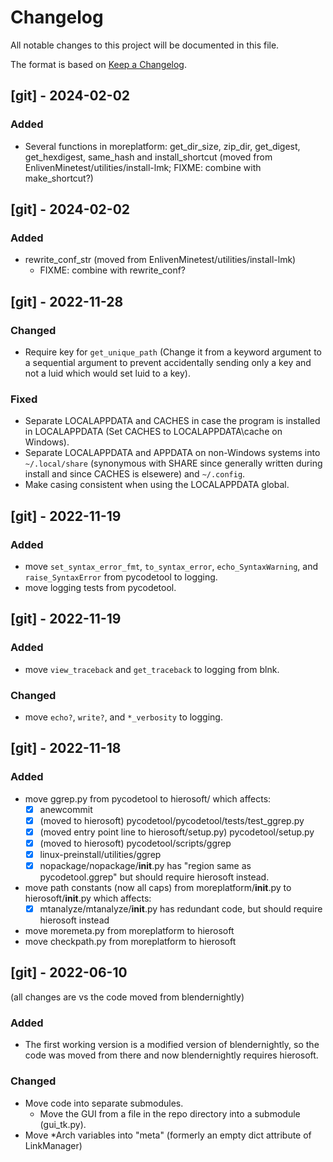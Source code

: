 # Changelog
All notable changes to this project will be documented in this file.

The format is based on [Keep a Changelog](https://keepachangelog.com/en/1.0.0/).


## [git] - 2024-02-02
### Added
- Several functions in moreplatform: get_dir_size, zip_dir, get_digest,
  get_hexdigest, same_hash and install_shortcut (moved from
  EnlivenMinetest/utilities/install-lmk; FIXME: combine with
  make_shortcut?)


## [git] - 2024-02-02
### Added
- rewrite_conf_str (moved from EnlivenMinetest/utilities/install-lmk)
  - FIXME: combine with rewrite_conf?


## [git] - 2022-11-28
### Changed
- Require key for `get_unique_path` (Change it from a keyword argument
  to a sequential argument to prevent accidentally sending only a key
  and not a luid which would set luid to a key).
### Fixed
- Separate LOCALAPPDATA and CACHES in case the program is installed in
  LOCALAPPDATA (Set CACHES to LOCALAPPDATA\cache on Windows).
- Separate LOCALAPPDATA and APPDATA on non-Windows systems into
  `~/.local/share` (synonymous with SHARE since generally written during
  install and since CACHES is elsewere) and `~/.config`.
- Make casing consistent when using the LOCALAPPDATA global.


## [git] - 2022-11-19
### Added
- move `set_syntax_error_fmt`, `to_syntax_error`, `echo_SyntaxWarning`, and `raise_SyntaxError` from pycodetool to logging.
- move logging tests from pycodetool.


## [git] - 2022-11-19
### Added
- move `view_traceback` and `get_traceback` to logging from blnk.

### Changed
- move `echo?`, `write?`, and `*_verbosity` to logging.


## [git] - 2022-11-18
### Added
- move ggrep.py from pycodetool to hierosoft/ which affects:
  - [x] anewcommit
  - [x] (moved to hierosoft) pycodetool/pycodetool/tests/test_ggrep.py
  - [x] (moved entry point line to hierosoft/setup.py) pycodetool/setup.py
  - [x] (moved to hierosoft) pycodetool/scripts/ggrep
  - [x] linux-preinstall/utilities/ggrep
  - [x] nopackage/nopackage/__init__.py has "region same as pycodetool.ggrep" but should require hierosoft instead.
- move path constants (now all caps) from moreplatform/__init__.py to hierosoft/__init__.py which affects:
  - [x] mtanalyze/mtanalyze/__init__.py has redundant code, but should require hierosoft instead
- move moremeta.py from moreplatform to hierosoft
- move checkpath.py from moreplatform to hierosoft


## [git] - 2022-06-10
(all changes are vs the code moved from blendernightly)

### Added
- The first working version is a modified version of blendernightly, so the code was moved from there and now blendernightly requires hierosoft.

### Changed
- Move code into separate submodules.
  - Move the GUI from a file in the repo directory into a submodule (gui_tk.py).
- Move *Arch variables into "meta" (formerly an empty dict attribute of LinkManager)
